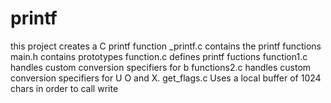 # printf
this project creates a C printf function
_printf.c contains the printf functions
main.h contains prototypes
function.c defines printf fuctions
function1.c handles custom conversion specifiers for b
functions2.c handles custom conversion specifiers for U O and X.
get_flags.c Uses a local buffer of 1024 chars in order to call write
